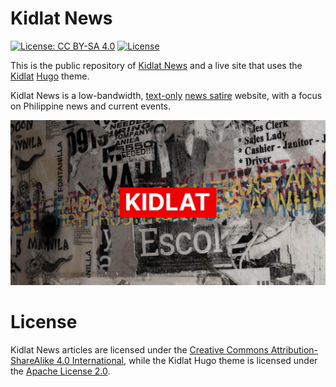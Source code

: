 # Kidlat News

[![License: CC BY-SA 4.0](https://img.shields.io/badge/License-CC_BY--SA_4.0-lightgrey.svg)](https://creativecommons.org/licenses/by-sa/4.0/)
[![License](https://img.shields.io/badge/License-Apache_2.0-blue.svg)](https://opensource.org/licenses/Apache-2.0)

This is the public repository of [Kidlat News](https://kidl.at) and a live site that uses the [Kidlat](https://github.com/kidlat2024/kidlat) [Hugo](https://gohugo.io) theme.

Kidlat News is a low-bandwidth, [text-only](/kidlat-news-lightning-fast/) [news satire](https://kidl.at/kidlat-news-philippine-news-satire-in-a-lightning-fast-website/) website, with a focus on Philippine news and current events.

![Kidlat News](https://raw.githubusercontent.com/kidlat2024/kidlatnews/main/static/kidlat-news-graffiti-1200x630.jpg)

# License

Kidlat News articles are licensed under the [Creative Commons Attribution-ShareAlike 4.0 International](https://github.com/kidlat2024/kidlatnews/blob/main/LICENSE), while the Kidlat Hugo theme is licensed under the [Apache License 2.0](https://www.apache.org/licenses/LICENSE-2.0.html).
